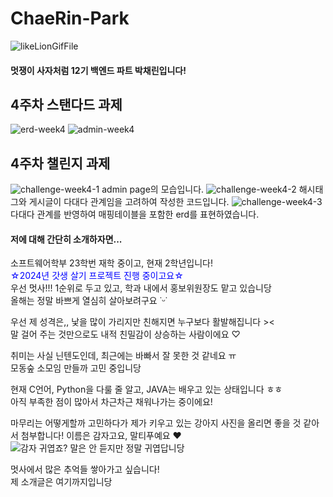 # ChaeRin-Park

![likeLionGifFile](https://github.com/LikeLion-at-CAU-12th/ChaeRin-Park/assets/162853583/da79b34c-b701-454c-9f7f-7a1f9aae5aa2)

#### 멋쟁이 사자처럼 12기 백엔드 파트 박채린입니다!

## 4주차 스탠다드 과제
![erd-week4](https://github.com/LikeLion-at-CAU-12th/ChaeRin-Park/assets/162853583/bd1a11d7-cf1d-4d81-a502-97810e395d7f)
![admin-week4](https://github.com/LikeLion-at-CAU-12th/ChaeRin-Park/assets/162853583/f78f66ea-a831-48fc-b3cc-1434187763d1)

## 4주차 챌린지 과제
![challenge-week4-1](https://github.com/LikeLion-at-CAU-12th/ChaeRin-Park/assets/162853583/dd6170d3-f01c-4f0d-b78a-a17325f05436)
admin page의 모습입니다.
![challenge-week4-2](https://github.com/LikeLion-at-CAU-12th/ChaeRin-Park/assets/162853583/a73f1f1c-86d4-4080-9086-bef1f9152004)
해시태그와 게시글이 다대다 관계임을 고려하여 작성한 코드입니다.
![challenge-week4-3](https://github.com/LikeLion-at-CAU-12th/ChaeRin-Park/assets/162853583/ec399b11-55d6-4272-8d91-0225913fbacf)
다대다 관계를 반영하여 매핑테이블을 포함한 erd를 표현하였습니다.

#### 저에 대해 간단히 소개하자면...
소프트웨어학부 23학번 재학 중이고, 현재 2학년입니다!  
<span style="color:blue">☆2024년 갓생 살기 프로젝트 진행 중이고요☆</span>  
우선 멋사!!! 1순위로 두고 있고, 학과 내에서 홍보위원장도 맡고 있습니당  
올해는 정말 바쁘게 열심히 살아보려구요 ˙ᵕ˙  

우선 제 성격은,, 낯을 많이 가리지만 친해지면 누구보다 활발해집니다 ><  
말 걸어 주는 것만으로도 내적 친밀감이 상승하는 사람이에요 ♡  

취미는 사실 닌텐도인데, 최근에는 바빠서 잘 못한 것 같네요 ㅠ  
모동숲 소모임 만들까 고민 중입니당  

현재 C언어, Python을 다룰 줄 알고, JAVA는 배우고 있는 상태입니다 ㅎㅎ  
아직 부족한 점이 많아서 차근차근 채워나가는 중이에요!  

마무리는 어떻게할까 고민하다가 제가 키우고 있는 강아지 사진을 올리면 좋을 것 같아서 첨부합니다!
이름은 감자고요, 말티푸예요 ♥  
![감자](https://github.com/LikeLion-at-CAU-12th/ChaeRin-Park/assets/162853583/026d9269-440a-4f13-9e01-f657a4ead960)
귀엽죠? 말은 안 듣지만 정말 귀엽답니당  

멋사에서 많은 추억들 쌓아가고 싶습니다!  
제 소개글은 여기까지입니당